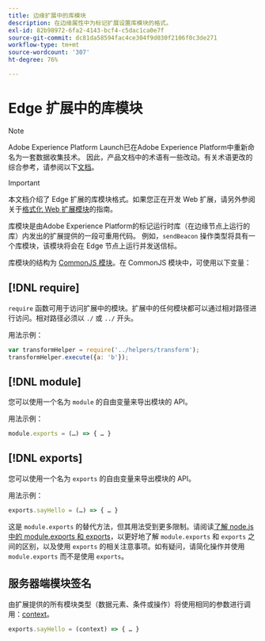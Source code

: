 ```yaml
---
title: 边缘扩展中的库模块
description: 在边缘属性中为标记扩展设置库模块的格式。
exl-id: 82b98972-6fa2-4143-bcf4-c5dac1ca0e7f
source-git-commit: dc81da58594fac4ce304f9d030f2106f0c3de271
workflow-type: tm+mt
source-wordcount: '307'
ht-degree: 76%

---
```


# Edge 扩展中的库模块

>[!NOTE]
>
>Adobe Experience Platform Launch已在Adobe Experience Platform中重新命名为一套数据收集技术。 因此，产品文档中的术语有一些改动。有关术语更改的综合参考，请参阅以下[文档](../../term-updates.md)。

>[!IMPORTANT]
>
>本文档介绍了 Edge 扩展的库模块格式。如果您正在开发 Web 扩展，请另外参阅关于[格式化 Web 扩展模块](../web/format.md)的指南。

库模块是由Adobe Experience Platform的标记运行时库（在边缘节点上运行的库）内发出的扩展提供的一段可重用代码。 例如，`sendBeacon` 操作类型将具有一个库模块，该模块将会在 Edge 节点上运行并发送信标。

库模块的结构为 [CommonJS 模块](https://nodejs.org/api/modules.html#modules-commonjs-modules)。在 CommonJS 模块中，可使用以下变量：

## [!DNL require]

`require` 函数可用于访问扩展中的模块。扩展中的任何模块都可以通过相对路径进行访问。相对路径必须以 `./` 或 `../` 开头。

用法示例：

```js
var transformHelper = require('../helpers/transform');
transformHelper.execute({a: 'b'});
```

## [!DNL module]

您可以使用一个名为 `module` 的自由变量来导出模块的 API。

用法示例：

```js
module.exports = (…) => { … }
```

## [!DNL exports]

您可以使用一个名为 `exports` 的自由变量来导出模块的 API。

用法示例：

```js
exports.sayHello = (…) => { … }
```

这是 `module.exports` 的替代方法，但其用法受到更多限制。请阅读[了解 node.js 中的 module.exports 和 exports](https://www.sitepoint.com/understanding-module-exports-exports-node-js/)，以更好地了解 `module.exports` 和 `exports` 之间的区别，以及使用 `exports` 的相关注意事项。如有疑问，请简化操作并使用 `module.exports` 而不是使用 `exports`。

## 服务器端模块签名

由扩展提供的所有模块类型（数据元素、条件或操作）将使用相同的参数进行调用：[context](./context.md)。

```js
exports.sayHello = (context) => { … }
```
